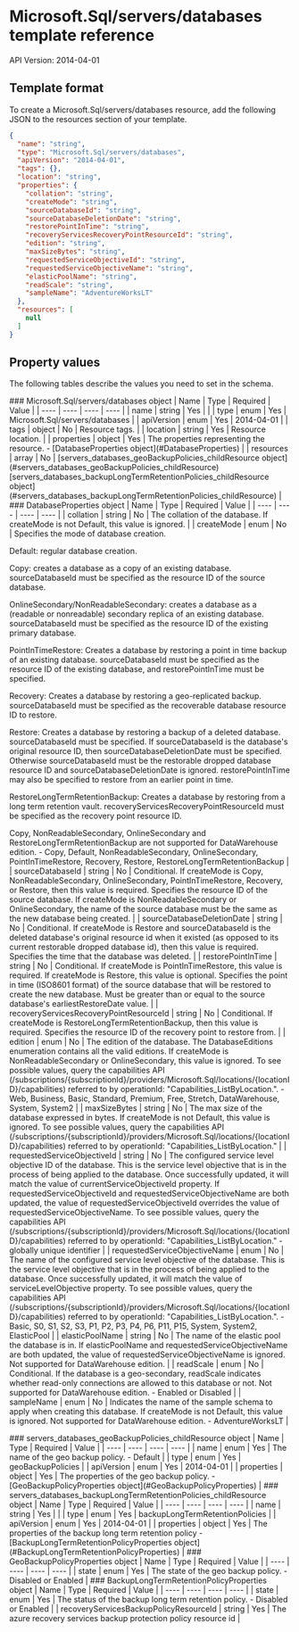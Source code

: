 # Microsoft.Sql/servers/databases template reference
API Version: 2014-04-01
## Template format

To create a Microsoft.Sql/servers/databases resource, add the following JSON to the resources section of your template.

```json
{
  "name": "string",
  "type": "Microsoft.Sql/servers/databases",
  "apiVersion": "2014-04-01",
  "tags": {},
  "location": "string",
  "properties": {
    "collation": "string",
    "createMode": "string",
    "sourceDatabaseId": "string",
    "sourceDatabaseDeletionDate": "string",
    "restorePointInTime": "string",
    "recoveryServicesRecoveryPointResourceId": "string",
    "edition": "string",
    "maxSizeBytes": "string",
    "requestedServiceObjectiveId": "string",
    "requestedServiceObjectiveName": "string",
    "elasticPoolName": "string",
    "readScale": "string",
    "sampleName": "AdventureWorksLT"
  },
  "resources": [
    null
  ]
}
```
## Property values

The following tables describe the values you need to set in the schema.

<a id="Microsoft.Sql/servers/databases" />
### Microsoft.Sql/servers/databases object
|  Name | Type | Required | Value |
|  ---- | ---- | ---- | ---- |
|  name | string | Yes |  |
|  type | enum | Yes | Microsoft.Sql/servers/databases |
|  apiVersion | enum | Yes | 2014-04-01 |
|  tags | object | No | Resource tags. |
|  location | string | Yes | Resource location. |
|  properties | object | Yes | The properties representing the resource. - [DatabaseProperties object](#DatabaseProperties) |
|  resources | array | No | [servers_databases_geoBackupPolicies_childResource object](#servers_databases_geoBackupPolicies_childResource) [servers_databases_backupLongTermRetentionPolicies_childResource object](#servers_databases_backupLongTermRetentionPolicies_childResource) |


<a id="DatabaseProperties" />
### DatabaseProperties object
|  Name | Type | Required | Value |
|  ---- | ---- | ---- | ---- |
|  collation | string | No | The collation of the database. If createMode is not Default, this value is ignored. |
|  createMode | enum | No | Specifies the mode of database creation.

Default: regular database creation.

Copy: creates a database as a copy of an existing database. sourceDatabaseId must be specified as the resource ID of the source database.

OnlineSecondary/NonReadableSecondary: creates a database as a (readable or nonreadable) secondary replica of an existing database. sourceDatabaseId must be specified as the resource ID of the existing primary database.

PointInTimeRestore: Creates a database by restoring a point in time backup of an existing database. sourceDatabaseId must be specified as the resource ID of the existing database, and restorePointInTime must be specified.

Recovery: Creates a database by restoring a geo-replicated backup. sourceDatabaseId must be specified as the recoverable database resource ID to restore.

Restore: Creates a database by restoring a backup of a deleted database. sourceDatabaseId must be specified. If sourceDatabaseId is the database's original resource ID, then sourceDatabaseDeletionDate must be specified. Otherwise sourceDatabaseId must be the restorable dropped database resource ID and sourceDatabaseDeletionDate is ignored. restorePointInTime may also be specified to restore from an earlier point in time.

RestoreLongTermRetentionBackup: Creates a database by restoring from a long term retention vault. recoveryServicesRecoveryPointResourceId must be specified as the recovery point resource ID.

Copy, NonReadableSecondary, OnlineSecondary and RestoreLongTermRetentionBackup are not supported for DataWarehouse edition. - Copy, Default, NonReadableSecondary, OnlineSecondary, PointInTimeRestore, Recovery, Restore, RestoreLongTermRetentionBackup |
|  sourceDatabaseId | string | No | Conditional. If createMode is Copy, NonReadableSecondary, OnlineSecondary, PointInTimeRestore, Recovery, or Restore, then this value is required. Specifies the resource ID of the source database. If createMode is NonReadableSecondary or OnlineSecondary, the name of the source database must be the same as the new database being created. |
|  sourceDatabaseDeletionDate | string | No | Conditional. If createMode is Restore and sourceDatabaseId is the deleted database's original resource id when it existed (as opposed to its current restorable dropped database id), then this value is required. Specifies the time that the database was deleted. |
|  restorePointInTime | string | No | Conditional. If createMode is PointInTimeRestore, this value is required. If createMode is Restore, this value is optional. Specifies the point in time (ISO8601 format) of the source database that will be restored to create the new database. Must be greater than or equal to the source database's earliestRestoreDate value. |
|  recoveryServicesRecoveryPointResourceId | string | No | Conditional. If createMode is RestoreLongTermRetentionBackup, then this value is required. Specifies the resource ID of the recovery point to restore from. |
|  edition | enum | No | The edition of the database. The DatabaseEditions enumeration contains all the valid editions. If createMode is NonReadableSecondary or OnlineSecondary, this value is ignored. To see possible values, query the capabilities API (/subscriptions/{subscriptionId}/providers/Microsoft.Sql/locations/{locationID}/capabilities) referred to by operationId: "Capabilities_ListByLocation.". - Web, Business, Basic, Standard, Premium, Free, Stretch, DataWarehouse, System, System2 |
|  maxSizeBytes | string | No | The max size of the database expressed in bytes. If createMode is not Default, this value is ignored. To see possible values, query the capabilities API (/subscriptions/{subscriptionId}/providers/Microsoft.Sql/locations/{locationID}/capabilities) referred to by operationId: "Capabilities_ListByLocation." |
|  requestedServiceObjectiveId | string | No | The configured service level objective ID of the database. This is the service level objective that is in the process of being applied to the database. Once successfully updated, it will match the value of currentServiceObjectiveId property. If requestedServiceObjectiveId and requestedServiceObjectiveName are both updated, the value of requestedServiceObjectiveId overrides the value of requestedServiceObjectiveName. To see possible values, query the capabilities API (/subscriptions/{subscriptionId}/providers/Microsoft.Sql/locations/{locationID}/capabilities) referred to by operationId: "Capabilities_ListByLocation." - globally unique identifier |
|  requestedServiceObjectiveName | enum | No | The name of the configured service level objective of the database. This is the service level objective that is in the process of being applied to the database. Once successfully updated, it will match the value of serviceLevelObjective property. To see possible values, query the capabilities API (/subscriptions/{subscriptionId}/providers/Microsoft.Sql/locations/{locationID}/capabilities) referred to by operationId: "Capabilities_ListByLocation.". - Basic, S0, S1, S2, S3, P1, P2, P3, P4, P6, P11, P15, System, System2, ElasticPool |
|  elasticPoolName | string | No | The name of the elastic pool the database is in. If elasticPoolName and requestedServiceObjectiveName are both updated, the value of requestedServiceObjectiveName is ignored. Not supported for DataWarehouse edition. |
|  readScale | enum | No | Conditional. If the database is a geo-secondary, readScale indicates whether read-only connections are allowed to this database or not. Not supported for DataWarehouse edition. - Enabled or Disabled |
|  sampleName | enum | No | Indicates the name of the sample schema to apply when creating this database. If createMode is not Default, this value is ignored. Not supported for DataWarehouse edition. - AdventureWorksLT |


<a id="servers_databases_geoBackupPolicies_childResource" />
### servers_databases_geoBackupPolicies_childResource object
|  Name | Type | Required | Value |
|  ---- | ---- | ---- | ---- |
|  name | enum | Yes | The name of the geo backup policy. - Default |
|  type | enum | Yes | geoBackupPolicies |
|  apiVersion | enum | Yes | 2014-04-01 |
|  properties | object | Yes | The properties of the geo backup policy. - [GeoBackupPolicyProperties object](#GeoBackupPolicyProperties) |


<a id="servers_databases_backupLongTermRetentionPolicies_childResource" />
### servers_databases_backupLongTermRetentionPolicies_childResource object
|  Name | Type | Required | Value |
|  ---- | ---- | ---- | ---- |
|  name | string | Yes |  |
|  type | enum | Yes | backupLongTermRetentionPolicies |
|  apiVersion | enum | Yes | 2014-04-01 |
|  properties | object | Yes | The properties of the backup long term retention policy - [BackupLongTermRetentionPolicyProperties object](#BackupLongTermRetentionPolicyProperties) |


<a id="GeoBackupPolicyProperties" />
### GeoBackupPolicyProperties object
|  Name | Type | Required | Value |
|  ---- | ---- | ---- | ---- |
|  state | enum | Yes | The state of the geo backup policy. - Disabled or Enabled |


<a id="BackupLongTermRetentionPolicyProperties" />
### BackupLongTermRetentionPolicyProperties object
|  Name | Type | Required | Value |
|  ---- | ---- | ---- | ---- |
|  state | enum | Yes | The status of the backup long term retention policy. - Disabled or Enabled |
|  recoveryServicesBackupPolicyResourceId | string | Yes | The azure recovery services backup protection policy resource id |

